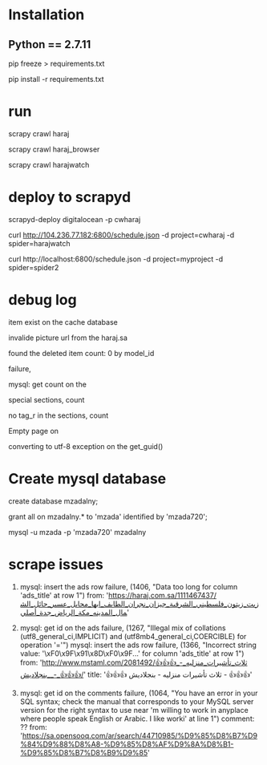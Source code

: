 # Installation
## Python == 2.7.11

pip freeze > requirements.txt

pip install -r requirements.txt


# run 	
scrapy crawl haraj

scrapy crawl haraj_browser

scrapy crawl harajwatch

# deploy to scrapyd

scrapyd-deploy digitalocean -p cwharaj

curl http://104.236.77.182:6800/schedule.json -d project=cwharaj -d spider=harajwatch

curl http://localhost:6800/schedule.json -d project=myproject -d spider=spider2

# debug log

item exist  on the cache database

invalide picture url from the haraj.sa

found the deleted item count: 0 by model_id

failure,

mysql: get count on the

special sections, count

no tag_r in the sections, count

Empty page on

converting to utf-8 exception on the get_guid()

# Create mysql database

create database mzadalny;

grant all on mzadalny.* to 'mzada' identified by 'mzada720';

mysql -u mzada -p 'mzada720' mzadalny


# scrape issues

 1. mysql: insert the ads row failure, (1406, "Data too long for column 'ads_title' at row 1")
    from: 'https://haraj.com.sa/1111467437/زيت_زيتون_فلسطيني_الشرقية_جيزان_نجران_الطايف_ابها_محايل_عسير_حائل_الشمال_المدينه_مكة_الرياض_جدة_أصلي'

 2. mysql: get id on the ads failure, (1267, "Illegal mix of collations (utf8_general_ci,IMPLICIT) and (utf8mb4_general_ci,COERCIBLE) for operation '='")
    mysql: insert the ads row failure, (1366, "Incorrect string value: '\\xF0\\x9F\\x91\\x8D\\xF0\\x9F...' for column 'ads_title' at row 1")
    from: 'http://www.mstaml.com/2081492/👍👍👍_ثلاث_تأشيرات_منزليه_-_بنجلاديش_-_👍👍👍/'
    title: '👍👍👍 ثلاث تأشيرات منزليه - بنجلاديش - 👍👍👍'                  

 3. mysql: get id on the comments failure, (1064, "You have an error in your SQL syntax; check the manual that corresponds to your MySQL server version for the right syntax to use near 'm willing to work in anyplace where people speak English or Arabic. I like worki' at line 1")
    comment: ??
    from: 'https://sa.opensooq.com/ar/search/44710985/%D9%85%D8%B7%D9%84%D9%88%D8%A8-%D9%85%D8%AF%D9%8A%D8%B1-%D9%85%D8%B7%D8%B9%D9%85'             
            
            
            
            
            
            
            
            
            
            